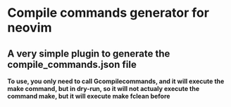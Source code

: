 # Compile commands generator for neovim 


## A very simple plugin to generate the compile_commands.json file


**To use, you only need to call Gcompilecommands, and it will execute the make command, but in dry-run, so it will not actualy execute the command make, but it will execute make fclean before**  

